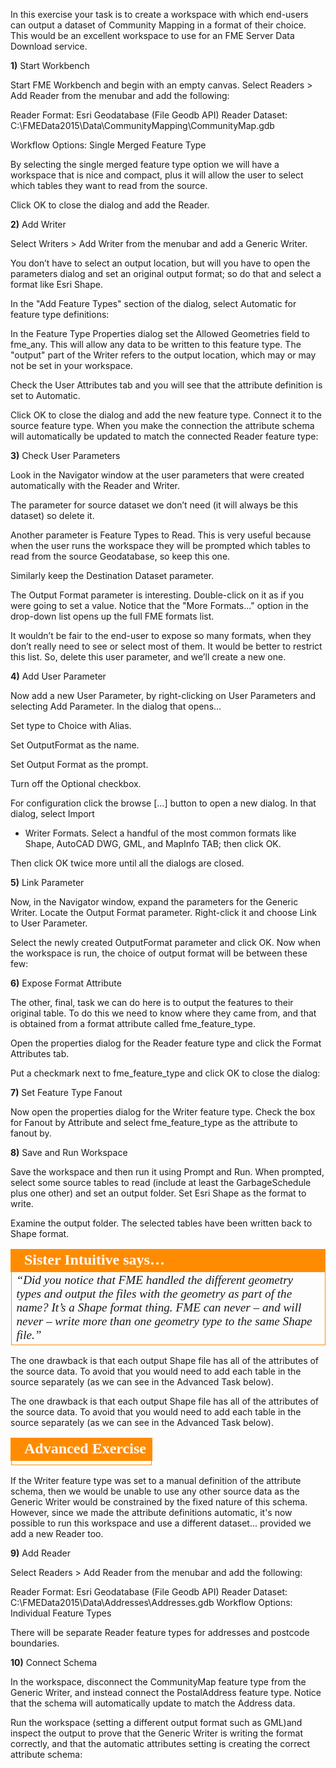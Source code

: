 In this exercise your task is to create a workspace with which end-users can output a dataset of Community Mapping in a format of their choice. This would be an excellent workspace to use for an FME Server Data Download service.

**1)** Start Workbench

Start FME Workbench and begin with an empty canvas. Select Readers > Add Reader from the menubar and add the following:

Reader Format: Esri Geodatabase (File Geodb API) Reader Dataset: C:\FMEData2015\Data\CommunityMapping\CommunityMap.gdb

Workflow Options: Single Merged Feature Type

By selecting the single merged feature type option we will have a workspace that is nice and compact, plus it will allow the user to select which tables they want to read from the source.

Click OK to close the dialog and add the Reader.

**2)** Add Writer

Select Writers > Add Writer from the menubar and add a Generic Writer.

You don’t have to select an output location, but will you have to open the parameters dialog and set an original output format; so do that and select a format like Esri Shape.

In the "Add Feature Types" section of the dialog, select Automatic for feature type definitions:

In the Feature Type Properties dialog set the Allowed Geometries field to fme_any. This will allow any data to be written to this feature type. The "output" part of the Writer refers to the output location, which may or may not be set in your workspace.

Check the User Attributes tab and you will see that the attribute definition is set to Automatic.

Click OK to close the dialog and add the new feature type. Connect it to the source feature type. When you make the connection the attribute schema will automatically be updated to match the connected Reader feature type:

**3)** Check User Parameters

Look in the Navigator window at the user parameters that were created automatically with the Reader and Writer.

The parameter for source dataset we don’t need (it will always be this dataset) so delete it.

Another parameter is Feature Types to Read. This is very useful because when the user runs the workspace they will be prompted which tables to read from the source Geodatabase, so keep this one.

Similarly keep the Destination Dataset parameter.

The Output Format parameter is interesting. Double-click on it as if you were going to set a value. Notice that the "More Formats..." option in the drop-down list opens up the full FME formats list.

It wouldn’t be fair to the end-user to expose so many formats, when they don’t really need to see or select most of them. It would be better to restrict this list. So, delete this user parameter, and we’ll create a new one.

**4)** Add User Parameter

Now add a new User Parameter, by right-clicking on User Parameters and selecting Add Parameter. In the dialog that opens…

Set type to Choice with Alias.

Set OutputFormat as the name.

Set Output Format as the prompt.

Turn off the Optional checkbox.

For configuration click the browse […] button to open a new dialog. In that dialog, select Import

- Writer Formats. Select a handful of the most common formats like Shape, AutoCAD DWG, GML, and MapInfo TAB; then click OK.

Then click OK twice more until all the dialogs are closed.

**5)** Link Parameter

Now, in the Navigator window, expand the parameters for the Generic Writer. Locate the Output Format parameter. Right-click it and choose Link to User Parameter.

Select the newly created OutputFormat parameter and click OK.
Now when the workspace is run, the choice of output format will be between these few:

**6)** Expose Format Attribute

The other, final, task we can do here is to output the features to their original table. To do this we need to know where they came from, and that is obtained from a format attribute called fme_feature_type.

Open the properties dialog for the Reader feature type and click the Format Attributes tab.

Put a checkmark next to fme_feature_type and click OK to close the dialog:

**7)** Set Feature Type Fanout

Now open the properties dialog for the Writer feature type. Check the box for Fanout by Attribute and select fme_feature_type as the attribute to fanout by.

**8)** Save and Run Workspace

Save the workspace and then run it using Prompt and Run. When prompted, select some source tables to read (include at least the GarbageSchedule plus one other) and set an output folder. Set Esri Shape as the format to write.

Examine the output folder. The selected tables have been written back to Shape format.

<table style="border-spacing: 0px">
<tr>
<td style="vertical-align:middle;background-color:darkorange;border: 2px solid darkorange">
<i class="fa fa-quote-left fa-lg fa-pull-left fa-fw" style="color:white;padding-right: 12px;vertical-align:text-top"></i>
<span style="color:white;font-size:x-large;font-weight: bold;font-family:serif">Sister Intuitive says…</span>
</td>
</tr>

<tr>
<td style="border: 1px solid darkorange">
<span style="font-family:serif; font-style:italic; font-size:larger">
“Did you notice that FME handled the different geometry types and
output the files with the geometry as part of the name? It’s a Shape
format thing. FME can never – and will never – write more than one
geometry type to the same Shape file.”
</span>
</td>
</tr>
</table>

The one drawback is that each output Shape file has all of the attributes of the source data. To avoid that you would need to add each table in the source separately (as we can see in the Advanced Task below).

The one drawback is that each output Shape file has all of the attributes of the source data. To avoid that you would need to add each table in the source separately (as we can see in the Advanced Task below).

<table style="border-spacing: 0px">
<tr>
<td style="vertical-align:middle;background-color:darkorange;border: 2px solid darkorange">
<i class="fa fa-cogs fa-lg fa-pull-left fa-fw" style="color:white;padding-right: 12px;vertical-align:text-top"></i>
<span style="color:white;font-size:x-large;font-weight: bold;font-family:serif">Advanced Exercise</span>
</td>
</tr>

<tr>
<td style="border: 1px solid darkorange">
<span style="font-family:serif; font-style:italic; font-size:larger">

</span>
</td>
</tr>
</table>

If the Writer feature type was set to a manual definition of the attribute schema, then we would be unable to use any other source data as the Generic Writer would be constrained by the fixed nature of this schema. However, since we made the attribute definitions automatic, it's now possible to run this workspace and use a different dataset... provided we add a new Reader too.

**9)** Add Reader

Select Readers > Add Reader from the menubar and add the following:

Reader Format: Esri Geodatabase (File Geodb API)
Reader Dataset: C:\FMEData2015\Data\Addresses\Addresses.gdb
Workflow Options: Individual Feature Types

There will be separate Reader feature types for addresses and postcode boundaries.

**10)** Connect Schema

In the workspace, disconnect the CommunityMap feature type from the Generic Writer, and instead connect the PostalAddress feature type. Notice that the schema will automatically update to match the Address data.

Run the workspace (setting a different output format such as GML)and inspect the output to prove that the Generic Writer is writing the format correctly, and that the automatic attributes setting is creating the correct attribute schema:

